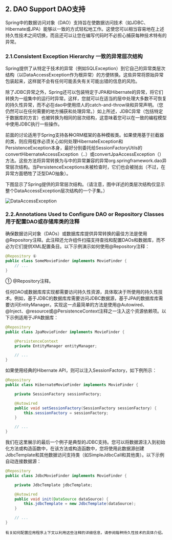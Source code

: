 ## 2. DAO Support DAO支持

Spring中的数据访问对象（DAO）支持旨在使数据访问技术（如JDBC、Hibernate或JPA）能够以一致的方式轻松地工作。这使您可以相当容易地在上述持久性技术之间切换，而且还可以让您在编写代码时不必担心捕获每种技术特有的异常。

### 2.1.Consistent Exception Hierarchy 一致的异常层次结构

Spring提供了从特定于技术的异常（例如SQLException）到它自己的异常类层次结构（以DataAccessException作为根异常）的方便转换。这些异常将原始异常包装起来，这样就不会有任何可能丢失有关可能出错的信息的风险。

除了JDBC异常之外，Spring还可以包装特定于JPA和Hibernate的异常，将它们转换为一组集中的运行时异常。这样，您就可以在适当的层中处理大多数不可恢复的持久性异常，而不必在dao中使用烦人的catch-and-throw块和异常声明。（您仍然可以在任何需要的地方捕获和处理异常。）如上所述，JDBC异常（包括特定于数据库的方言）也被转换为相同的层次结构，这意味着您可以在一致的编程模型中使用JDBC执行一些操作。

前面的讨论适用于Spring支持各种ORM框架的各种模板类。如果使用基于拦截器的类，则应用程序必须关心如何处理HibernateException和PersistenceException本身，最好分别委托给SessionFactoryUtils的convertHibernateAccessException（..）或convertJpaAccessException（）方法。这些方法将异常转换为与中的异常兼容的异常org.springframework.dao异常层次结构。当PersistenceExceptions未被检查时，它们也会被抛出（不过，在异常方面牺牲了泛型DAO抽象）。

下图显示了Spring提供的异常层次结构。（请注意，图中详述的类层次结构仅显示整个DataAccessException层次结构的一个子集。）

![DataAccessException](https://docs.spring.io/spring-framework/docs/current/reference/html/images/DataAccessException.png)

### 2.2.Annotations Used to Configure DAO or Repository Classes 用于配置DAO或存储库类的注释

确保数据访问对象（DAOs）或数据库库提供异常转换的最佳方法是使用@Repository注释。此注释还允许组件扫描支持查找和配置DAOs和数据库，而不必为它们提供XML配置条目。以下示例演示如何使用@Repository注释：

```java
@Repository ①
public class SomeMovieFinder implements MovieFinder {
    // ...
}
```

① @Repository注释。

任何DAO或数据库库实现都需要访问持久性资源，具体取决于所使用的持久性技术。例如，基于JDBC的数据库库需要访问JDBC数据源，基于JPA的数据库库需要访问EntityManager。实现这一点最简单的方法是使用@Autowired、@Inject、@resource或@PersistenceContext注释之一注入这个资源依赖项。以下示例适用于JPA数据库：

```java
@Repository
public class JpaMovieFinder implements MovieFinder {

    @PersistenceContext
    private EntityManager entityManager;

    // ...
}
```

如果使用经典的Hibernate API，则可以注入SessionFactory，如下例所示：

```java
@Repository
public class HibernateMovieFinder implements MovieFinder {

    private SessionFactory sessionFactory;

    @Autowired
    public void setSessionFactory(SessionFactory sessionFactory) {
        this.sessionFactory = sessionFactory;
    }

    // ...
}
```

我们在这里展示的最后一个例子是典型的JDBC支持。您可以将数据源注入到初始化方法或构造函数中，在该方法或构造函数中，您将使用此数据源创建JdbcTemplate和其他数据访问支持类（如SimpleJdbcCall和其他类）。以下示例自动连接数据源：

```java
@Repository
public class JdbcMovieFinder implements MovieFinder {

    private JdbcTemplate jdbcTemplate;

    @Autowired
    public void init(DataSource dataSource) {
        this.jdbcTemplate = new JdbcTemplate(dataSource);
    }

    // ...
}
```

```
有关如何配置应用程序上下文以利用这些注释的详细信息，请参阅每种持久性技术的具体介绍。
```

